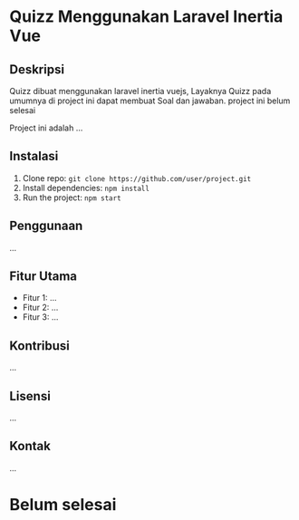 # Quizz Menggunakan Laravel Inertia Vue

## Deskripsi

Quizz dibuat menggunakan laravel inertia vuejs, Layaknya Quizz pada umumnya di project ini dapat membuat Soal dan jawaban. project ini belum selesai


Project ini adalah ...

## Instalasi

1. Clone repo: `git clone https://github.com/user/project.git`
2. Install dependencies: `npm install`
3. Run the project: `npm start`

## Penggunaan

...

## Fitur Utama

* Fitur 1: ...
* Fitur 2: ...
* Fitur 3: ...

## Kontribusi

...

## Lisensi

...

## Kontak

...

<h1>Belum selesai</h1>
